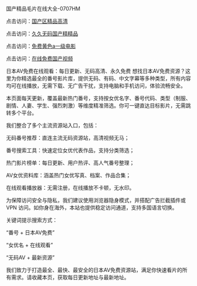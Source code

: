 国产精品毛片在线大全-0707HM

点击访问：<a href="https://fdhf-454.pages.dev/">国产区精品高清</a>

点击访问：<a href="https://fdhf-454.pages.dev/">久久无码国产精精品</a>

点击访问：<a href="https://gfd-5xg.pages.dev/">免费黄色a一级电影</a>

点击访问：<a href="https://cfad.pages.dev/">在线免费国产视频</a>

日本AV免费在线观看：每日更新、无码高清、永久免费
想找日本AV免费资源？这里为你精选最全的番号影片库，提供无码、有码、中文字幕等多种类型，所有内容均可在线播放，无需下载、无广告干扰，支持电脑和手机访问，体验流畅安全。

本页面每天更新，覆盖最新热门番号，支持按女优名字、番号代码、类型（制服、剧情、人妻、学生、强烈刺激）等维度精准筛选。你可一键直达目标影片，无需跳转多个平台。

我们整合了多个主流资源站入口，包括：

无码番号推荐：直连主流无码资源站，高清视频无马；

番号搜索工具：快速定位女优代表作品，支持分类筛选；

热门影片榜单：每日更新、用户热评、高人气番号整理；

AV女优资料库：涵盖热门女优写真、档案、作品合集；

在线观看播放器：无需注册，在线播放不卡顿，无水印。

为保障访问安全与隐私，我们建议使用浏览器隐身模式，并搭配广告拦截插件或 VPN 访问。如你身在海外，本站也提供稳定访问通道，支持多国语言切换。

关键词提示搜索方式：

“番号 + 日本AV免费”

“女优名 + 在线观看”

“无码AV + 最新资源”

我们致力于打造最全、最快、最安全的日本AV免费资源站，满足你快速看片的所有需求。请收藏本页，获取每日更新地址与最新地址。





<span style="display:none;">[Canonical link](）</span>
